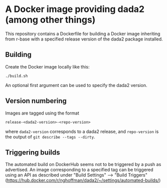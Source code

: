 # A Docker image providing dada2 (among other things)

This repository contains a Dockerfile for building a Docker image
inheriting from r-base with a specified release version of the dada2
package installed.

## Building

Create the Docker image locally like this:

```
./build.sh
```

An optional first argument can be used to specify the dada2 version.

## Version numbering

Images are tagged using the format

```
release-<dada2-version>-<repo-version>
```

where ```dada2-version``` corresponds to a dada2 release, and
```repo-version``` is the output of ``git describe --tags --dirty``.

## Triggering builds

The automated build on DockerHub seems not to be triggered by a push
as advertised. An image corresponding to a specified tag can be
triggered using an API as described under "Build Settings" --> "Build
Triggers"
(https://hub.docker.com/r/nghoffman/dada2/~/settings/automated-builds/)
